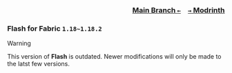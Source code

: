 ### <p align=right>[Main Branch `←`](https://github.com/KrLite/Flash)&emsp;[`→` Modrinth](https://modrinth.com/mod/flash)</p>

### Flash for Fabric `1.18~1.18.2`

> [!WARNING]
> This version of **Flash** is outdated. Newer modifications will only be made to the latst few versions.

